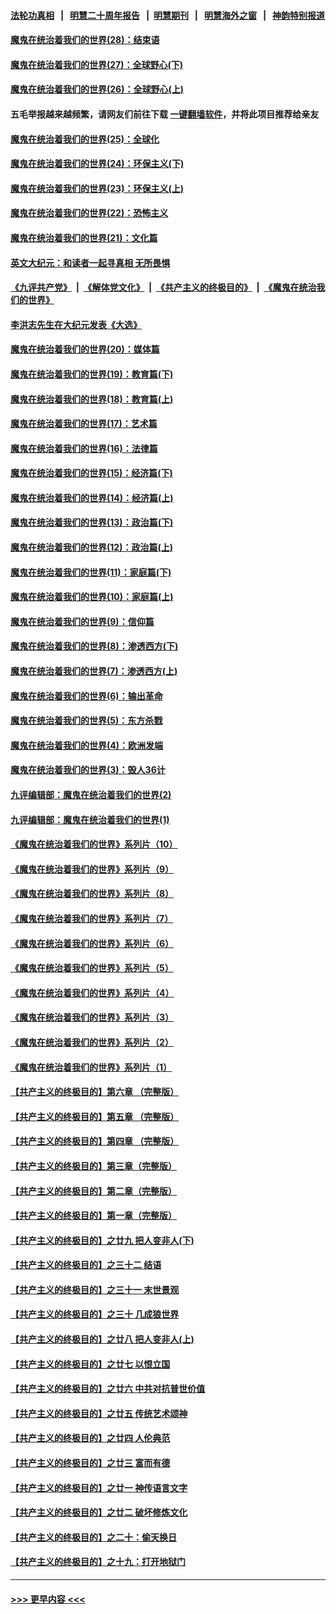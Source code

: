 #### [法轮功真相](https://github.com/gfw-breaker/truth/blob/master/README.md?t=0) &nbsp;&nbsp;|&nbsp;&nbsp; [明慧二十周年报告](https://github.com/gfw-breaker/mh-reports/blob/master/README.md?t=0) &nbsp;&nbsp;|&nbsp;&nbsp;[明慧期刊](https://github.com/gfw-breaker/mh-qikan) &nbsp;&nbsp;|&nbsp;&nbsp; [明慧海外之窗](https://github.com/gfw-breaker/mh-news/blob/master/README.md?t=0) &nbsp;&nbsp;|&nbsp;&nbsp; [神韵特别报道](https://github.com/gfw-breaker/mh-news/blob/master/shenyun.md?t=0)
#### [魔鬼在统治着我们的世界(28)：结束语](../pages/nsc422/n10936246.md?t=07191901) 
#### [魔鬼在统治着我们的世界(27)：全球野心(下)](../pages/nsc422/n10928319.md?t=07191901) 
#### [魔鬼在统治着我们的世界(26)：全球野心(上)](../pages/nsc422/n10900318.md?t=07191901) 
#### 五毛举报越来越频繁，请网友们前往下载 [一键翻墙软件](https://github.com/gfw-breaker/ssr-accounts)，并将此项目推荐给亲友
#### [魔鬼在统治着我们的世界(25)：全球化](../pages/nsc422/n10788205.md?t=07191901) 
#### [魔鬼在统治着我们的世界(24)：环保主义(下)](../pages/nsc422/n10695307.md?t=07191901) 
#### [魔鬼在统治着我们的世界(23)：环保主义(上)](../pages/nsc422/n10688613.md?t=07191901) 
#### [魔鬼在统治着我们的世界(22)：恐怖主义](../pages/nsc422/n10614727.md?t=07191901) 
#### [魔鬼在统治着我们的世界(21)：文化篇](../pages/nsc422/n10597706.md?t=07191901) 
#### [英文大纪元：和读者一起寻真相 无所畏惧](../pages/nsc422/n12542027.md?t=07191901) 
#### [《九评共产党》](https://github.com/begood0513/9ping.md/blob/master/README.md) &nbsp;|&nbsp; [《解体党文化》](../../../../jtdwh.md/blob/master/README.md)  &nbsp;|&nbsp; [《共产主义的终极目的》](../../../../gczydzjmd.md/blob/master/README.md) &nbsp;|&nbsp; [《魔鬼在统治我们的世界》](../../../../mgztzwmdsj.md/blob/master/README.md) 
#### [李洪志先生在大纪元发表《大选》](../pages/nsc422/n12534746.md?t=07191901) 
#### [魔鬼在统治着我们的世界(20)：媒体篇](../pages/nsc422/n10586579.md?t=07191901) 
#### [魔鬼在统治着我们的世界(19)：教育篇(下)](../pages/nsc422/n10564808.md?t=07191901) 
#### [魔鬼在统治着我们的世界(18)：教育篇(上)](../pages/nsc422/n10526970.md?t=07191901) 
#### [魔鬼在统治着我们的世界(17)：艺术篇](../pages/nsc422/n10499093.md?t=07191901) 
#### [魔鬼在统治着我们的世界(16)：法律篇](../pages/nsc422/n10485969.md?t=07191901) 
#### [魔鬼在统治着我们的世界(15)：经济篇(下)](../pages/nsc422/n10469975.md?t=07191901) 
#### [魔鬼在统治着我们的世界(14)：经济篇(上)](../pages/nsc422/n10457370.md?t=07191901) 
#### [魔鬼在统治着我们的世界(13)：政治篇(下)](../pages/nsc422/n10448270.md?t=07191901) 
#### [魔鬼在统治着我们的世界(12)：政治篇(上)](../pages/nsc422/n10444576.md?t=07191901) 
#### [魔鬼在统治着我们的世界(11)：家庭篇(下)](../pages/nsc422/n10440961.md?t=07191901) 
#### [魔鬼在统治着我们的世界(10)：家庭篇(上)](../pages/nsc422/n10435448.md?t=07191901) 
#### [魔鬼在统治着我们的世界(9)：信仰篇](../pages/nsc422/n10432159.md?t=07191901) 
#### [魔鬼在统治着我们的世界(8)：渗透西方(下)](../pages/nsc422/n10429603.md?t=07191901) 
#### [魔鬼在统治着我们的世界(7)：渗透西方(上)](../pages/nsc422/n10426013.md?t=07191901) 
#### [魔鬼在统治着我们的世界(6)：输出革命](../pages/nsc422/n10421536.md?t=07191901) 
#### [魔鬼在统治着我们的世界(5)：东方杀戮](../pages/nsc422/n10417707.md?t=07191901) 
#### [魔鬼在统治着我们的世界(4)：欧洲发端](../pages/nsc422/n10414890.md?t=07191901) 
#### [魔鬼在统治着我们的世界(3)：毁人36计](../pages/nsc422/n10411583.md?t=07191901) 
#### [九评编辑部：魔鬼在统治着我们的世界(2)](../pages/nsc422/n10410036.md?t=07191901) 
#### [九评编辑部：魔鬼在统治着我们的世界(1)](../pages/nsc422/n10406825.md?t=07191901) 
#### [《魔鬼在统治着我们的世界》系列片（10）](../pages/nsc422/n12292670.md?t=07191901) 
#### [《魔鬼在统治着我们的世界》系列片（9）](../pages/nsc422/n12290859.md?t=07191901) 
#### [《魔鬼在统治着我们的世界》系列片（8）](../pages/nsc422/n12287445.md?t=07191901) 
#### [《魔鬼在统治着我们的世界》系列片（7）](../pages/nsc422/n12283425.md?t=07191901) 
#### [《魔鬼在统治着我们的世界》系列片（6）](../pages/nsc422/n12282314.md?t=07191901) 
#### [《魔鬼在统治着我们的世界》系列片（5）](../pages/nsc422/n12281419.md?t=07191901) 
#### [《魔鬼在统治着我们的世界》系列片（4）](../pages/nsc422/n12274024.md?t=07191901) 
#### [《魔鬼在统治着我们的世界》系列片（3）](../pages/nsc422/n12271322.md?t=07191901) 
#### [《魔鬼在统治着我们的世界》系列片（2）](../pages/nsc422/n12269049.md?t=07191901) 
#### [《魔鬼在统治着我们的世界》系列片（1）](../pages/nsc422/n12267575.md?t=07191901) 
#### [【共产主义的终极目的】第六章 （完整版）](../pages/nsc422/n11428913.md?t=07191901) 
#### [【共产主义的终极目的】第五章 （完整版）](../pages/nsc422/n11428912.md?t=07191901) 
#### [【共产主义的终极目的】第四章 （完整版）](../pages/nsc422/n11428907.md?t=07191901) 
#### [【共产主义的终极目的】第三章（完整版）](../pages/nsc422/n11428848.md?t=07191901) 
#### [【共产主义的终极目的】第二章（完整版）](../pages/nsc422/n11428831.md?t=07191901) 
#### [【共产主义的终极目的】第一章（完整版）](../pages/nsc422/n11417651.md?t=07191901) 
#### [【共产主义的终极目的】之廿九 把人变非人(下)](../pages/nsc422/n11344140.md?t=07191901) 
#### [【共产主义的终极目的】之三十二 结语](../pages/nsc422/n11360535.md?t=07191901) 
#### [【共产主义的终极目的】之三十一 末世景观](../pages/nsc422/n11351129.md?t=07191901) 
#### [【共产主义的终极目的】之三十 几成狼世界](../pages/nsc422/n11348280.md?t=07191901) 
#### [【共产主义的终极目的】之廿八 把人变非人(上)](../pages/nsc422/n11340492.md?t=07191901) 
#### [【共产主义的终极目的】之廿七 以恨立国](../pages/nsc422/n11336944.md?t=07191901) 
#### [【共产主义的终极目的】之廿六 中共对抗普世价值](../pages/nsc422/n11324785.md?t=07191901) 
#### [【共产主义的终极目的】之廿五 传统艺术颂神](../pages/nsc422/n11296396.md?t=07191901) 
#### [【共产主义的终极目的】之廿四 人伦典范](../pages/nsc422/n11296397.md?t=07191901) 
#### [【共产主义的终极目的】之廿三 富而有德](../pages/nsc422/n11283598.md?t=07191901) 
#### [【共产主义的终极目的】之廿一 神传语言文字](../pages/nsc422/n11263265.md?t=07191901) 
#### [【共产主义的终极目的】之廿二 破坏修炼文化](../pages/nsc422/n11245728.md?t=07191901) 
#### [【共产主义的终极目的】之二十：偷天换日](../pages/nsc422/n11238846.md?t=07191901) 
#### [【共产主义的终极目的】之十九：打开地狱门](../pages/nsc422/n11206376.md?t=07191901) 

----
#### [ >>> 更早内容 <<< ](../indexes/nsc422-earlier.md)
